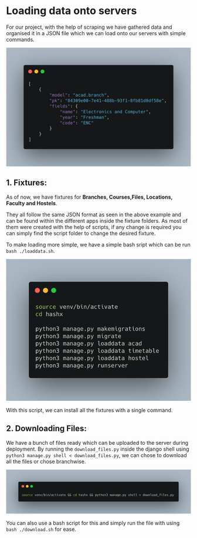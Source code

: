 # Loading data onto servers

For our project, with the help of scraping we have gathered data and organised it in a JSON file which we can load onto our servers with simple commands.

![simple decorator](fixture.png)

## 1.   Fixtures: 

As of now, we have fixtures for **Branches, Courses,Files, Locations, Faculty and Hostels**. 

They all follow the same JSON format as seen in the above example and can be found within the different apps inside the fixture folders. As most of them were created with the help of scripts, if any change is required you can simply find the script folder to change the desired fixture.

To make loading more simple, we have a simple bash sript which can be run `bash ./loaddata.sh`.

![simple decorator](loaddata_sh.png)

With this script, we can install all the fixtures with a single command.

## 2.   Downloading Files: 

We have a bunch of files ready which can be uploaded to the server during deployment. By running the `download_files.py` inside the django shell using `python3 manage.py shell < download_files.py`, we can chose to download all the files or chose branchwise.

![simple decorator](download_sh.png)

You can also use a bash script for this and simply run the file with using `bash ./download.sh` for ease.